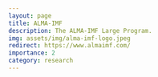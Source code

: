 ```yaml
---
layout: page
title: ALMA-IMF
description: The ALMA-IMF Large Program.
img: assets/img/alma-imf-logo.jpeg
redirect: https://www.almaimf.com/
importance: 2
category: research
---
```


